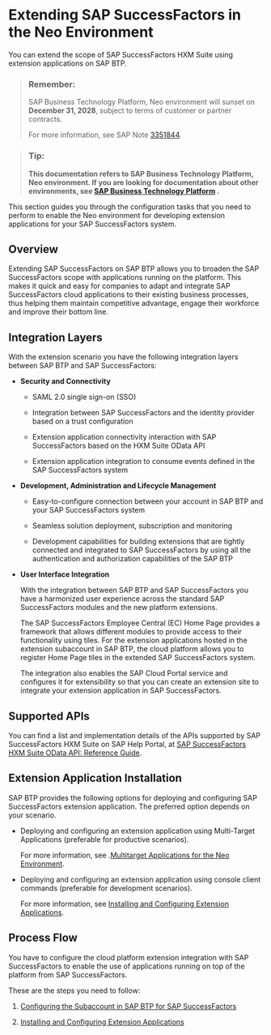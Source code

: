 <!-- loiobd585c88b6a640ccaac1eab10fcd5f1b -->

# Extending SAP SuccessFactors in the Neo Environment

You can extend the scope of SAP SuccessFactors HXM Suite using extension applications on SAP BTP.

> ### Remember:  
> SAP Business Technology Platform, Neo environment will sunset on **December 31, 2028**, subject to terms of customer or partner contracts.
> 
> For more information, see SAP Note [3351844](https://me.sap.com/notes/3351844).

> ### Tip:  
> **This documentation refers to SAP Business Technology Platform, Neo environment. If you are looking for documentation about other environments, see [SAP Business Technology Platform](https://help.sap.com/docs/btp/sap-business-technology-platform/sap-business-technology-platform?version=Cloud) .**

This section guides you through the configuration tasks that you need to perform to enable the Neo environment for developing extension applications for your SAP SuccessFactors system.



<a name="loiobd585c88b6a640ccaac1eab10fcd5f1b__section_hy4_rvb_hjb"/>

## Overview

Extending SAP SuccessFactors on SAP BTP allows you to broaden the SAP SuccessFactors scope with applications running on the platform. This makes it quick and easy for companies to adapt and integrate SAP SuccessFactors cloud applications to their existing business processes, thus helping them maintain competitive advantage, engage their workforce and improve their bottom line.



<a name="loiobd585c88b6a640ccaac1eab10fcd5f1b__section_mt4_rvb_hjb"/>

## Integration Layers

With the extension scenario you have the following integration layers between SAP BTP and SAP SuccessFactors:

-   **Security and Connectivity**
    -   SAML 2.0 single sign-on \(SSO\)

    -   Integration between SAP SuccessFactors and the identity provider based on a trust configuration

    -   Extension application connectivity interaction with SAP SuccessFactors based on the HXM Suite OData API

    -   Extension application integration to consume events defined in the SAP SuccessFactors system

-   **Development, Administration and Lifecycle Management**
    -   Easy-to-configure connection between your account in SAP BTP and your SAP SuccessFactors system

    -   Seamless solution deployment, subscription and monitoring

    -   Development capabilities for building extensions that are tightly connected and integrated to SAP SuccessFactors by using all the authentication and authorization capabilities of the SAP BTP


-   **User Interface Integration**

    With the integration between SAP BTP and SAP SuccessFactors you have a harmonized user experience across the standard SAP SuccessFactors modules and the new platform extensions.

    The SAP SuccessFactors Employee Central \(EC\) Home Page provides a framework that allows different modules to provide access to their functionality using tiles. For the extension applications hosted in the extension subaccount in SAP BTP, the cloud platform allows you to register Home Page tiles in the extended SAP SuccessFactors system.

    The integration also enables the SAP Cloud Portal service and configures it for extensibility so that you can create an extension site to integrate your extension application in SAP SuccessFactors.




<a name="loiobd585c88b6a640ccaac1eab10fcd5f1b__section_mn4_rvb_hjb"/>

## Supported APIs

You can find a list and implementation details of the APIs supported by SAP SuccessFactors HXM Suite on SAP Help Portal, at [SAP SuccessFactors HXM Suite OData API: Reference Guide](https://help.sap.com/viewer/28bc3c8e3f214ab487ec51b1b8709adc/LATEST/en-US).



<a name="loiobd585c88b6a640ccaac1eab10fcd5f1b__section_bl4_rvb_hjb"/>

## Extension Application Installation

SAP BTP provides the following options for deploying and configuring SAP SuccessFactors extension application. The preferred option depends on your scenario.

-   Deploying and configuring an extension application using Multi-Target Applications \(preferable for productive scenarios\).

    For more information, see .[Multitarget Applications for the Neo Environment](https://help.sap.com/viewer/65de2977205c403bbc107264b8eccf4b/Cloud/en-US/e1bb7eb746d34237b8b47035adff5022.html).

-   Deploying and configuring an extension application using console client commands \(preferable for development scenarios\).

    For more information, see [Installing and Configuring Extension Applications](installing-and-configuring-extension-applications-fd92f74.md).




<a name="loiobd585c88b6a640ccaac1eab10fcd5f1b__section_mdb_34b_mdb"/>

## Process Flow

You have to configure the cloud platform extension integration with SAP SuccessFactors to enable the use of applications running on top of the platform from SAP SuccessFactors.

These are the steps you need to follow:

1.  [Configuring the Subaccount in SAP BTP for SAP SuccessFactors](configuring-the-subaccount-in-sap-btp-for-sap-successfactors-4f31621.md)

2.  [Installing and Configuring Extension Applications](installing-and-configuring-extension-applications-fd92f74.md)



